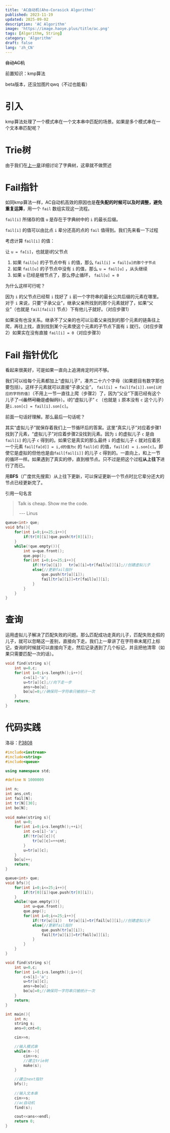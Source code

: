 ```yaml
---
title: 'AC自动机(Aho-Corasick Algorithm)'
published: 2023-11-19
updated: 2025-09-02
description: 'AC Algorithm'
image: 'https://image.haoye.plus/title/ac.png'
tags: [Algorithm, String]
category: 'Algorithm'
draft: false 
lang: 'zh_CN'
---
```


~~自动AC机~~

前置知识：kmp算法

beta版本，还没加图片qwq（不过也能看）

# 引入

kmp算法处理了一个模式串在一个文本串中匹配的场景。如果是多个模式串在一个文本串匹配呢？

# Trie树

由于我们在[上一章](https://blog.haoye.plus/post/trie)详细讨论了字典树，这章就不做赘述

# Fail指针

如同kmp算法一样，AC自动机高效的原因也是**在失配的时候可以及时调整，避免重复运算**，用一个 `fail` 数组实现这一流程。

`fail[i]` 所储存的值 `u` 是存在于字典树中的 `i` 的最长后缀。

`fail[i]` 的值可以由比点 `i` 辈分还高的点的 `fail` 值得到。我们先来看一下过程

考虑计算 `fail[i]` 的值：

让 `u = fa[i]`，也就是i的父节点

1. 如果 `fail[u]` 的子节点中有 `i` 的值，那么 `fail[i] = fail[u]的那个子节点`
2. 如果 `fail[u]` 的子节点中没有 `i` 的值，那么 `u = fail[u]` ，从头继续
3. 如果 `u` 已经是根节点了，那么停止循环， `fail[u] = 0`

为什么这样可行呢？

因为 `i` 的父节点已经帮 `i` 找好了 `i` 前一个字符串的最长公共后缀的元素在哪里。对于 `i` 来说，只要“子承父业”，继承父亲所找到的那个元素就好了，如果“父业”（也就是 `fail[fa[i]]` 节点）下有他儿子就好。（对应步骤1）

如果没有也没关系。继承不了父亲的也可以沿着父亲找到的那个元素的链条往上爬，再往上找，直到找到某个元素使这个元素的子节点下面有 `i` 就行。（对应步骤2）如果实在没有直接 `fail[i] = 0`（对应步骤3）

# Fail 指针优化

看起来很美好，可是如果一直向上追溯肯定时间不够。

我们可以给每个元素都加上“虚拟儿子”，凑齐二十六个字母（如果题目有数字那也要包括）。这样子元素就可以直接“子承父业”， `fail[i] = fail[fa[i]].son[i对应的字符的值]`（不用上一节一直往上爬（步骤2）了，因为“父业”下面已经有这个儿子了~~（虽然可能是虚拟的）~~）。i的“虚拟儿子” `c` （也就是 `i` 原本没有 `c` 这个儿子）是`i.son[c] = fail[i].son[c]`。

前面一句话好理解。那么最后一句话呢？

其实“虚拟儿子”就保存着我们上一节循环后的答案。这里“真实儿子”对应着步骤1找到了元素，“虚拟儿子”对应着步骤2没找到元素。因为 `i` 的虚拟儿子 `c` 是由  `fail[i]` 的儿子 `c` 得到的。如果它是真实的那么最终 `i` 的虚拟儿子 `c` 就对应着另一个元素 `fail[fa[d]] = i,d的值为c` 的 `fail[d]` 的值，`fail[d] = i.son[c]`。即使它是虚拟的但他也是由`fail[fail[i]]` 的儿子 `c` 得到的。一直向上，和上一节的循环一样。如果遇到了真实的停，直到根节点。只不过是把这个过程**从上往下**进行了而已。

用**BFS**（广度优先搜索）从上往下更新，可以保证更新一个节点时比它辈分还大的节点已经更新完了。

引用一句名言

> Talk is cheap. Show me the code. 
>
> ​                                               --- Linus

```c++
queue<int> que;
void bfs(){
    for(int i=0;i<=25;i++){
        if(tr[0][i])que.push(tr[0][i]);
    }
    while(!que.empty()){
        int u=que.front();
        que.pop();
        for(int i=0;i<=25;i++){
            if(!tr[u][i])   tr[u][i]=tr[fail[u]][i];//创建虚拟儿子
            else{//更新fail指针
                que.push(tr[u][i]);
                fail[tr[u][i]]=tr[fail[u]][i];
            }
        }
    }
}
```



# 查询

运用虚拟儿子解决了匹配失败的问题。那么匹配成功走真的儿子，匹配失败走假的儿子，就可以忽略这一差别，直接向下走。我们上一章讲了在字符串末尾打上标记，查询的时候就可以直接向下走，然后记录遇到了几个标记，并且把他清零（如果只需要匹配一次的话）。

```c++
void find(string s){
    int u=0,c;
    for(int i=0;i<s.length();i++){
        c=s[i]-'a';
        u=tr[u][c];//向下走一步
        ans+=bo[u];
        bo[u]=0;//确保同一字符串只被统计一次
    }
    return;
}
```



# 代码实践

洛谷：[P3808](https://www.luogu.com.cn/problem/P3808)

```c++
#include<iostream>
#include<string>
#include<queue>

using namespace std;

#define N 1000009

int n;
int ans,cnt;
int fail[N];
int tr[N][30];
int bo[N];
 
void make(string s){
    int u=0;
    for(int i=0;i<s.length();++i){
        int c=s[i]-'a';
        if(!tr[u][c]){
            tr[u][c]=++cnt;
        }
        u=tr[u][c];
    }
    bo[u]++;
    return;
}

queue<int> que;
void bfs(){
    for(int i=0;i<=25;i++){
        if(tr[0][i])que.push(tr[0][i]);
    }
    while(!que.empty()){
        int u=que.front();
        que.pop();
        for(int i=0;i<=25;i++){
            if(!tr[u][i])   tr[u][i]=tr[fail[u]][i];//创建虚拟儿子
            else{//更新fail指针
                que.push(tr[u][i]);
                fail[tr[u][i]]=tr[fail[u]][i];
            }
        }
    }
}

void find(string s){
    int u=0,c;
    for(int i=0;i<s.length();i++){
        c=s[i]-'a';
        u=tr[u][c];
        ans+=bo[u];
        bo[u]=0;//确保同一字符串只被统计一次
    }
    return;
}

int main(){
    int n;
    string s;
    ans=0;cnt=0;

    cin>>n;

    //输入模式串
    while(n--){
        cin>>s;
        //建立trie树
        make(s);
    }

    //建立next指针
    bfs();
    
    //输入文本串
    cin>>s;
    //ac自动机
    find(s);

    cout<<ans<<endl;
    return 0;
}
```


